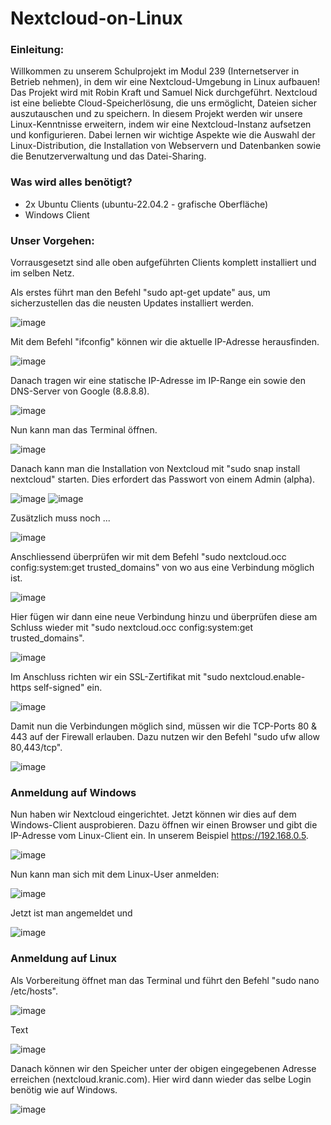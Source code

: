 # Nextcloud-on-Linux

### Einleitung:

Willkommen zu unserem Schulprojekt im Modul 239 (Internetserver in Betrieb nehmen), in dem wir eine Nextcloud-Umgebung in Linux aufbauen! Das Projekt wird mit Robin Kraft und Samuel Nick durchgeführt. Nextcloud ist eine beliebte Cloud-Speicherlösung, die uns ermöglicht, Dateien sicher auszutauschen und zu speichern. In diesem Projekt werden wir unsere Linux-Kenntnisse erweitern, indem wir eine Nextcloud-Instanz aufsetzen und konfigurieren. Dabei lernen wir wichtige Aspekte wie die Auswahl der Linux-Distribution, die Installation von Webservern und Datenbanken sowie die Benutzerverwaltung und das Datei-Sharing. 

### Was wird alles benötigt?

- 2x Ubuntu Clients (ubuntu-22.04.2 - grafische Oberfläche)
- Windows Client


### Unser Vorgehen:

Vorrausgesetzt sind alle oben aufgeführten Clients komplett installiert und im selben Netz.

Als erstes führt man den Befehl "sudo apt-get update" aus, um sicherzustellen das die neusten Updates installiert werden.

![image](https://github.com/samuelnickk/Nextcloud-on-Linux/assets/132668785/3477f769-fdb8-40dd-a8b0-5b0c6958379b)

Mit dem Befehl "ifconfig" können wir die aktuelle IP-Adresse herausfinden.

![image](https://github.com/samuelnickk/Nextcloud-on-Linux/assets/132668785/f2564de8-06b3-49ad-8511-3235d6f70814)

Danach tragen wir eine statische IP-Adresse im IP-Range ein sowie den DNS-Server von Google (8.8.8.8).

![image](https://github.com/samuelnickk/Nextcloud-on-Linux/assets/132668785/efda2cd0-e044-43e4-8851-464cd7bd9c2d)

Nun kann man  das Terminal öffnen.

![image](https://github.com/samuelnickk/Nextcloud-on-Linux/assets/132668785/4a81e710-0b6d-4004-91e8-7de90d8ba3a9)

Danach kann man die Installation von Nextcloud mit "sudo snap install nextcloud" starten. Dies erfordert das Passwort von einem Admin (alpha).

![image](https://github.com/samuelnickk/Nextcloud-on-Linux/assets/132668785/38458dda-86c3-450e-9751-dbf3a38a657f)
![image](https://github.com/samuelnickk/Nextcloud-on-Linux/assets/132668785/03723eef-b741-4375-92ae-cb6101343ef5)

Zusätzlich muss noch ...

![image](https://github.com/samuelnickk/Nextcloud-on-Linux/assets/132668785/358fba5a-f898-4d84-9242-9d741e929fa0)

Anschliessend überprüfen wir mit dem Befehl "sudo nextcloud.occ config:system:get trusted_domains" von wo aus eine Verbindung möglich ist.

![image](https://github.com/samuelnickk/Nextcloud-on-Linux/assets/132668785/86505973-3a4a-4bef-a743-b8b2b436639d)

Hier fügen wir dann eine neue Verbindung hinzu und überprüfen diese am Schluss wieder mit "sudo nextcloud.occ config:system:get trusted_domains".

![image](https://github.com/samuelnickk/Nextcloud-on-Linux/assets/132668785/1379eff9-88f6-4863-968f-6465c1888759)

Im Anschluss richten wir ein SSL-Zertifikat mit "sudo nextcloud.enable-https self-signed" ein.

![image](https://github.com/samuelnickk/Nextcloud-on-Linux/assets/132668785/d68a6567-a937-4fdc-b9be-c137ae7bc229)

Damit nun die Verbindungen möglich sind, müssen wir die TCP-Ports 80 & 443 auf der Firewall erlauben. Dazu nutzen wir den Befehl "sudo ufw allow 80,443/tcp".

![image](https://github.com/samuelnickk/Nextcloud-on-Linux/assets/132668785/206bf00d-a09f-4dd1-8aab-f7c8285a2003)

### Anmeldung auf Windows

Nun haben wir Nextcloud eingerichtet. Jetzt können wir dies auf dem Windows-Client ausprobieren. Dazu öffnen wir einen Browser und gibt die IP-Adresse vom Linux-Client ein. In unserem Beispiel https://192.168.0.5.

![image](https://github.com/samuelnickk/Nextcloud-on-Linux/assets/132668785/fee2557b-d3d4-47a8-ae83-48074b1d6ecb)

Nun kann man sich mit dem Linux-User anmelden:

![image](https://github.com/samuelnickk/Nextcloud-on-Linux/assets/132668785/1dab9774-30d1-48f2-9e3a-d720a448d948)

Jetzt ist man angemeldet und 

![image](https://github.com/samuelnickk/Nextcloud-on-Linux/assets/132668785/9f4af6d3-8722-42e8-8c8e-fae916514436)


### Anmeldung auf Linux

Als Vorbereitung öffnet man das Terminal und führt den Befehl  "sudo nano /etc/hosts".

![image](https://github.com/samuelnickk/Nextcloud-on-Linux/assets/132668785/0239d633-f5c1-4966-bf42-200aecdac2a0)

Text

![image](https://github.com/samuelnickk/Nextcloud-on-Linux/assets/132668785/647e3756-26ad-4bcf-acd4-bcf1a58b399f)

Danach können wir den Speicher unter der obigen eingegebenen Adresse erreichen (nextcloud.kranic.com). Hier wird dann wieder das selbe Login benötig wie auf Windows.

![image](https://github.com/samuelnickk/Nextcloud-on-Linux/assets/132668785/daa8b3e8-a4b5-45bb-9f4b-b34fe089eeb3)


